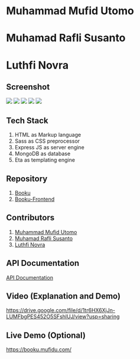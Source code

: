 # Muhammad Mufid Utomo

# Muhamad Rafli Susanto

# Luthfi Novra

## Screenshot

![](screenshots/home.png)
![](screenshots/catalog.png)
![](screenshots/add.png)
![](screenshots/details.png)
![](screenshots/edit.png)

## Tech Stack

1. HTML as Markup language
2. Sass as CSS preprocessor
3. Express JS as server engine
4. MongoDB as database
5. Eta as templating engine

## Repository

1. [Booku](https://github.com/mufidu/booku)
2. [Booku-Frontend](https://github.com/raflisusanto/Booku-Frontend)

## Contributors

1. [Muhammad Mufid Utomo](https://github.com/mufidu)
2. [Muhamad Rafli Susanto](https://github.com/raflisusanto)
3. [Luthfi Novra](https://github.com/luthfinovra)

## API Documentation

[API Documentation](https://documenter.getpostman.com/view/20639724/UyrAEwXR)

## Video (Explanation and Demo)

https://drive.google.com/file/d/1tr6HX6XjJn-LUMFbgPES452O5SFshlUJ/view?usp=sharing

## Live Demo (Optional)

https://booku.mufidu.com/
